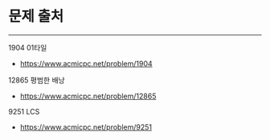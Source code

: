 # 문제 출처

---
1904 01타일
- https://www.acmicpc.net/problem/1904

12865 평범한 배낭
- https://www.acmicpc.net/problem/12865

9251 LCS
- https://www.acmicpc.net/problem/9251